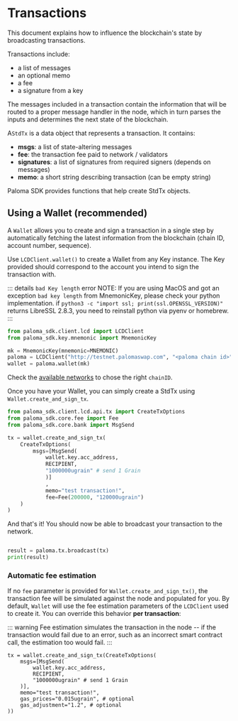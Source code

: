# Transactions

This document explains how to influence the blockchain's state by broadcasting transactions.

Transactions include:

- a list of messages
- an optional memo
- a fee
- a signature from a key

The messages included in a transaction contain the information that will be routed to a proper message handler in the node, which in turn parses the inputs and determines the next state of the blockchain.

A`StdTx` is a data object that represents a transaction. It contains:

- **msgs**: a list of state-altering messages
- **fee**: the transaction fee paid to network / validators
- **signatures**: a list of signatures from required signers (depends on messages)
- **memo**: a short string describing transaction (can be empty string)

Paloma SDK provides functions that help create StdTx objects.

## Using a Wallet (recommended)

A `Wallet` allows you to create and sign a transaction in a single step by automatically fetching the latest information from the blockchain (chain ID, account number, sequence).

Use `LCDClient.wallet()` to create a Wallet from any Key instance. The Key provided should
correspond to the account you intend to sign the transaction with.

::: details `bad Key length` error
NOTE: If you are using MacOS and got an exception `bad key length` from MnemonicKey, please check your python implementation. if ```python3 -c "import ssl; print(ssl.OPENSSL_VERSION)"``` returns LibreSSL 2.8.3, you need to reinstall python via pyenv or homebrew.
:::

```py
from paloma_sdk.client.lcd import LCDClient
from paloma_sdk.key.mnemonic import MnemonicKey

mk = MnemonicKey(mnemonic=MNEMONIC) 
paloma = LCDClient("http://testnet.palomaswap.com", "<paloma chain id>")
wallet = paloma.wallet(mk)
```
Check the [available networks](../../../resources/networks.md) to chose the right `chainID`.

Once you have your Wallet, you can simply create a StdTx using `Wallet.create_and_sign_tx`.

```py
from paloma_sdk.client.lcd.api.tx import CreateTxOptions
from paloma_sdk.core.fee import Fee
from paloma_sdk.core.bank import MsgSend

tx = wallet.create_and_sign_tx(
    CreateTxOptions(
        msgs=[MsgSend(
            wallet.key.acc_address,
            RECIPIENT,
            "1000000ugrain" # send 1 Grain
            )]
            ,
            memo="test transaction!",
            fee=Fee(200000, "120000ugrain")
    )
)
```

And that's it! You should now be able to broadcast your transaction to the network.

```py

result = paloma.tx.broadcast(tx)
print(result)
```

### Automatic fee estimation

If no `fee` parameter is provided for `Wallet.create_and_sign_tx()`, the transaction fee will be simulated against the node and populated for you. By default, `Wallet` will use the fee estimation parameters of the `LCDClient` used to create it. You can override
this behavior **per transaction**:

::: warning
Fee estimation simulates the transaction in the node -- if the transaction would fail due to an error, such as an incorrect smart contract call, the estimation too would fail.
:::    

```py{8-10}
tx = wallet.create_and_sign_tx(CreateTxOptions(
    msgs=[MsgSend(
        wallet.key.acc_address,
        RECIPIENT,
        "1000000ugrain" # send 1 Grain
    )],
    memo="test transaction!",
    gas_prices="0.015ugrain", # optional
    gas_adjustment="1.2", # optional
))
```
